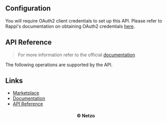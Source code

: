 ## Configuration

You will require OAuth2 client credentials to set up this API. Please refer to
Rappi's documentation on obtaining OAuth2 credentials
[here](https://dev-portal.rappi.com/).

## API Reference

> For more information refer to the official [documentation](#links)

The following operations are supported by the API.

## Links

- [Marketplace](https://app.netzo.io/resources/resource-http-rappi)
- [Documentation](https://dev-portal.rappi.com/)
- [API Reference](https://developers.pandadoc.com/reference/about)

<div align="center">
  <h4>© Netzo</h4>
</div>
